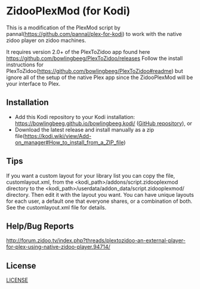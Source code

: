 # ZidooPlexMod (for Kodi)

This is a modification of the PlexMod script by pannal(https://github.com/pannal/plex-for-kodi) to work with the native zidoo player on zidoo machines.

It requires version 2.0+ of the PlexToZidoo app found here https://github.com/bowlingbeeg/PlexToZidoo/releases
Follow the install instructions for PlexToZidoo(https://github.com/bowlingbeeg/PlexToZidoo#readme) but ignore all of the setup of the native Plex app since the ZidooPlexMod will be your interface to Plex.


## Installation

- Add this Kodi repository to your Kodi installation: https://bowlingbeeg.github.io/bowlingbeeg.kodi/ ([GitHub repository](https://github.com/bowlingbeeg/bowlingbeeg.kodi)), or
- Download the latest release and install manually as a zip file(https://kodi.wiki/view/Add-on_manager#How_to_install_from_a_ZIP_file)

## Tips

If you want a custom layout for your library list you can copy the file, customlayout.xml, from the <kodi_path>/addons/script.zidooplexmod directory to the <kodi_path>/userdata/addon_data/script.zidooplexmod/ directory.  Then edit it with the layout you want.  You can have unique layouts for each user, a default one that everyone shares, or a combination of both.  See the customlayout.xml file for details.


## Help/Bug Reports
http://forum.zidoo.tv/index.php?threads/plextozidoo-an-external-player-for-plex-using-native-zidoo-player.94714/

## License
[LICENSE](https://github.com/plexinc/plex-for-kodi/blob/master/LICENSE.txt)
